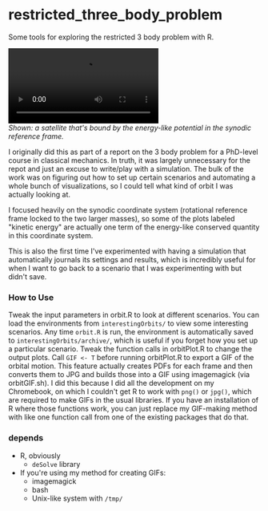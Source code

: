 # restricted_three_body_problem
Some tools for exploring the restricted 3 body problem with R.

![](interestingOrbits/confinedTransfers.mp4)  
_Shown: a satellite that's bound by the energy-like potential in the synodic reference frame._

I originally did this as part of a report on the 3 body problem for a PhD-level course in classical mechanics. In truth, it was largely unnecessary for the repot and just an excuse to write/play with a simulation.
The bulk of the work was on figuring out how to set up certain scenarios and automating a whole bunch of visualizations, so I could tell what kind of orbit I was actually looking at.

I focused heavily on the synodic coordinate system (rotational reference frame locked to the two larger masses), so some of the plots labeled "kinetic energy" are actually one term of the energy-like conserved quantity in this coordinate system. 

This is also the first time I've experimented with having a simulation that automatically journals its settings and results, which is incredibly useful for when I want to go back to a scenario that I was experimenting with but didn't save.

### How to Use
Tweak the input parameters in orbit.R to look at different scenarios. 
You can load the environments from `interestingOrbits/` to view some interesting scenarios. 
Any time `orbit.R` is run, the environment is automatically saved to `interestingOrbits/archive/`, which is useful if you forget how you set up a particular scenario. 
Tweak the function calls in orbitPlot.R to change the output plots. 
Call `GIF <- T` before running orbitPlot.R to export a GIF of the orbital motion. 
This feature actually creates PDFs for each frame and then converts them to JPG and builds those into a GIF using imagemagick (via orbitGIF.sh).
I did this because I did all the development on my Chromebook, on which I couldn't get R to work with `png()` or `jpg()`, which are required to make GIFs in the usual libraries.
If you have an installation of R where those functions work, you can just replace my GIF-making method with like one function call from one of the existing packages that do that.

### depends
* R, obviously
  * `deSolve` library
* If you're using my method for creating GIFs:
  * imagemagick
  * bash
  * Unix-like system with `/tmp/`

